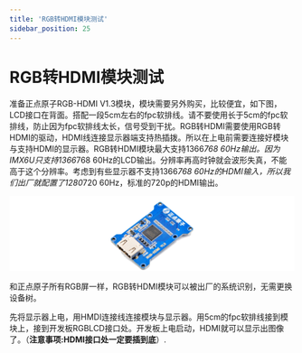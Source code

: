 ```yaml
---
title: 'RGB转HDMI模块测试'
sidebar_position: 25
---
```


# RGB转HDMI模块测试

准备正点原子RGB-HDMI V1.3模块，模块需要另外购买，比较便宜，如下图，LCD接口在背面。搭配一段5cm左右的fpc软排线。请不要使用长于5cm的fpc软排线，防止因为fpc软排线太长，信号受到干扰。RGB转HDMI需要使用RGB转HDMI的驱动，HDMI线连接显示器端支持热插拨。所以在上电前需要连接好模块与支持HDMI的显示器。RGB转HDMI模块最大支持1366*768 60Hz输出。因为IMX6U只支持1366*768 60Hz的LCD输出。分辨率再高时钟就会波形失真，不能高于这个分辨率。考虑到有些显示器不支持1366*768 60Hz的HDMI输入，所以我们出厂就配置了1280*720 60Hz，标准的720p的HDMI输出。

![3.25.1](./img/3.25.1.png)

和正点原子所有RGB屏一样，RGB转HDMI模块可以被出厂的系统识别，无需更换设备树。

先将显示器上电，用HMDI连接线连接模块与显示器。用5cm的fpc软排线接到模块上，接到开发板RGBLCD接口处。开发板上电启动，HDMI就可以显示出图像了。（**注意事项:HDMI接口处一定要插到底**）.




